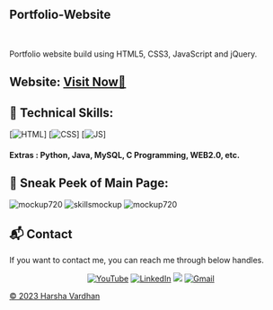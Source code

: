## Portfolio-Website

<a href="https://github.com/linux987598/Portfolio-Harsha-Vardhan"><img src="" alt=""/></a>
<a href="https://github.com/linux987598/Portfolio-Harsha-Vardhan"><img src="" alt=""/></a>
<a href="https://github.com/linux987598/Portfolio-Harsha-Vardhan/network/members"><img src="" alt=""/></a>
<a href="https://github.com/linux987598/Portfolio-Harsha-Vardhan/graphs/contributors"><img alt="" src="="></a>

Portfolio website build using HTML5, CSS3, JavaScript and jQuery.

<h2> Website: 
<a href="https://www.linux987598.me/" target="_blank">Visit Now🚀</a>
</h2> 

## 📌 Technical Skills:
[![HTML](https://img.shields.io/badge/html5%20-%23E34F26.svg?&style=for-the-badge&logo=html5&logoColor=white)]
[![CSS](https://img.shields.io/badge/css3%20-%231572B6.svg?&style=for-the-badge&logo=css3&logoColor=white)]
[![JS](https://img.shields.io/badge/javascript%20-%23323330.svg?&style=for-the-badge&logo=javascript&logoColor=%23F7DF1E)]

#### Extras : Python, Java, MySQL, C Programming, WEB2.0, etc.

## 📌 Sneak Peek of Main Page:
![mockup720](https://res.cloudinary.com/dwn1vouq0/image/upload/v1691151675/Harsha/wfmzyhiuq0mvxv6crexj.png)
![skillsmockup](https://res.cloudinary.com/dwn1vouq0/image/upload/v1691151886/Harsha/tngv8txquwe2sf3tg9zj.png)
![mockup720](https://res.cloudinary.com/dwn1vouq0/image/upload/v1691152022/Harsha/un9b6bh8ojr90yiegmrx.png)


<h2>📬 Contact</h2>

If you want to contact me, you can reach me through below handles.

<div align="center">

<a  href="https://www.youtube.com/@Linux-hp5tc" target="_blank"><img alt="YouTube" src="https://img.shields.io/badge/Youtube-%23FF0000.svg?style=for-the-badge&logo=YouTube&logoColor=white" /></a>
<a  href="https://www.linkedin.com/in/harsha654265/" target="_blank"><img alt="LinkedIn" src="https://img.shields.io/badge/linkedin%20-%230077B5.svg?&style=for-the-badge&logo=linkedin&logoColor=white" /></a>
<a href="https://twitter.com/linux987598" target="_blank"><img src="https://img.shields.io/badge/twitter-%2300acee.svg?&style=for-the-badge&logo=twitter&logoColor=white&alt=twitter" /></a>
<a href="harsha654265@gmail.com"><img  alt="Gmail" src="https://img.shields.io/badge/Gmail-D14836?style=for-the-badge&logo=gmail&logoColor=white" />

</div>

© 2023 Harsha Vardhan

